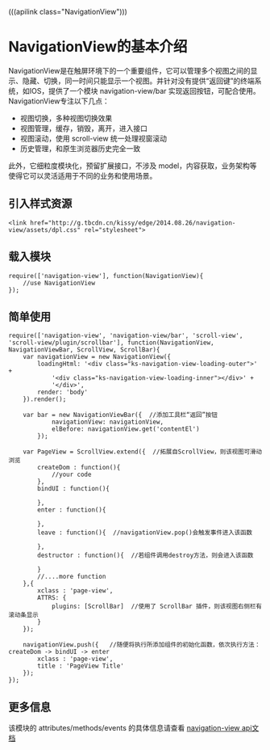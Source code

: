 (((apilink class="NavigationView")))

# NavigationView的基本介绍

NavigationView是在触屏环境下的一个重要组件，它可以管理多个视图之间的显示、隐藏、切换，同一时间只能显示一个视图。并针对没有提供“返回键”的终端系统，如IOS，提供了一个模块 navigation-view/bar 实现返回按钮，可配合使用。NavigationView专注以下几点：
* 视图切换，多种视图切换效果
* 视图管理，缓存，销毁，离开，进入接口
* 视图滚动，使用 scroll-view 统一处理视窗滚动
* 历史管理，和原生浏览器历史完全一致

此外，它细粒度模块化，预留扩展接口，不涉及 model，内容获取，业务架构等使得它可以灵活适用于不同的业务和使用场景。

## 引入样式资源
    <link href="http://g.tbcdn.cn/kissy/edge/2014.08.26/navigation-view/assets/dpl.css" rel="stylesheet">

## 载入模块
	require(['navigation-view'], function(NavigationView){
		//use NavigationView
	});

## 简单使用
	require(['navigation-view', 'navigation-view/bar', 'scroll-view', 'scroll-view/plugin/scrollbar'], function(NavigationView, NavigationViewBar, ScrollView, ScrollBar){
	    var navigationView = new NavigationView({
	        loadingHtml: '<div class="ks-navigation-view-loading-outer">' +
	            '<div class="ks-navigation-view-loading-inner"></div>' +
	            '</div>',
	        render: 'body'
	    }).render();

	    var bar = new NavigationViewBar({  //添加工具栏“返回”按钮
	    		navigationView: navigationView,
                elBefore: navigationView.get('contentEl')
	    	});

	    var PageView = ScrollView.extend({  //拓展自ScrollView，则该视图可滑动浏览
	        createDom : function(){
	            //your code
	        },
	        bindUI : function(){

	        },
	        enter : function(){

	        },
	        leave : function(){  //navigationView.pop()会触发事件进入该函数

	        },
	        destructor : function(){  //若组件调用destroy方法，则会进入该函数

	        }
	        //....more function
	    },{
	        xclass : 'page-view',
	        ATTRS: {
                plugins: [ScrollBar]  //使用了 ScrollBar 插件，则该视图右侧栏有滚动条显示
            }
	    });

	    navigationView.push({   //随便将执行所添加组件的初始化函数，依次执行方法：createDom -> bindUI -> enter
	        xclass : 'page-view',
	        title : 'PageView Title'
	    });
	});

## 更多信息

该模块的 attributes/methods/events 的具体信息请查看 [navigation-view api文档](http://docs.kissyui.com/5.0/api/classes/NavigationView.html)
